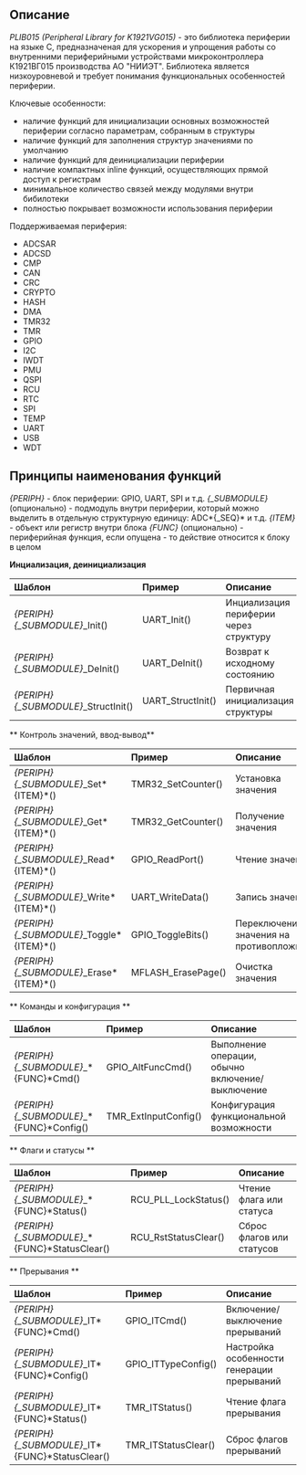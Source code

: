 ## Описание

*PLIB015 (Peripheral Library for K1921VG015)* - это библиотека периферии на языке C, предназначеная для
ускорения и упрощения работы со внутренними периферийными устройствами микроконтроллера К1921ВГ015 производства АО "НИИЭТ".
Библиотека является низкоуровневой и требует понимания функциональных особенностей периферии.

Ключевые особенности:

- наличие функций для инициализации основных возможностей периферии согласно параметрам, собранным в структуры
- наличие функций для заполнения структур значениями по умолчанию
- наличие функций для деинициализации периферии
- наличие компактных inline функций, осуществляющих прямой доступ к регистрам
- минимальное количество связей между модулями внутри бибилотеки
- полностью покрывает возможности использования периферии

Поддерживаемая периферия:

- ADCSAR
- ADCSD
- CMP
- CAN
- CRC
- CRYPTO
- HASH
- DMA
- TMR32
- TMR
- GPIO
- I2C
- IWDT
- PMU
- QSPI
- RCU
- RTC
- SPI
- TEMP
- UART
- USB
- WDT

## Принципы наименования функций

*{PERIPH}* - блок периферии: GPIO, UART, SPI и т.д.
*{_SUBMODULE}* (опционально) - подмодуль внутри периферии, который можно выделить в отдельную структурную единицу: ADC*{_SEQ}* и т.д.
*{ITEM}* - объект или регистр внутри блока
*{FUNC}* (опционально) - периферийная функция, если опущена - то действие относится к блоку в целом

**Инциализация, деинициализация**

|  Шаблон                             | Пример            | Описание                               |
|:------------------------------------|:------------------|:---------------------------------------|
| *{PERIPH}{_SUBMODULE}*_Init()       | UART_Init()       | Инциализация периферии через структуру |
| *{PERIPH}{_SUBMODULE}*_DeInit()     | UART_DeInit()     | Возврат к исходному состоянию          |
| *{PERIPH}{_SUBMODULE}*_StructInit() | UART_StructInit() | Первичная инициализация структуры      |

** Контроль значений, ввод-вывод**

|  Шаблон                                 | Пример             | Описание                                |
|:----------------------------------------|:-------------------|:----------------------------------------|
| *{PERIPH}{_SUBMODULE}*_Set*{ITEM}*()    | TMR32_SetCounter() | Установка значения                      |
| *{PERIPH}{_SUBMODULE}*_Get*{ITEM}*()    | TMR32_GetCounter() | Получение значения                      |
| *{PERIPH}{_SUBMODULE}*_Read*{ITEM}*()   | GPIO_ReadPort()    | Чтение значения                         |
| *{PERIPH}{_SUBMODULE}*_Write*{ITEM}*()  | UART_WriteData()   | Запись значения                         |
| *{PERIPH}{_SUBMODULE}*_Toggle*{ITEM}*() | GPIO_ToggleBits()  | Переключение значения на противопложное |
| *{PERIPH}{_SUBMODULE}*_Erase*{ITEM}*()  | MFLASH_ErasePage() | Очистка значения                        |

** Команды и конфигурация **

|  Шаблон                                 | Пример               | Описание                                         |
|:----------------------------------------|:---------------------|:-------------------------------------------------|
| *{PERIPH}{_SUBMODULE}*_*{FUNC}*Cmd()    | GPIO_AltFuncCmd()    | Выполнение операции, обычно включение/выключение |
| *{PERIPH}{_SUBMODULE}*_*{FUNC}*Config() | TMR_ExtInputConfig() | Конфигурация функциональной возможности          |

** Флаги и статусы **

|  Шаблон                                      | Пример               | Описание                  |
|:---------------------------------------------|:---------------------|:--------------------------|
| *{PERIPH}{_SUBMODULE}*_*{FUNC}*Status()      | RCU_PLL_LockStatus() | Чтение флага или статуса  |
| *{PERIPH}{_SUBMODULE}*_*{FUNC}*StatusClear() | RCU_RstStatusClear() | Сброс флагов или статусов |

** Прерывания **

|  Шаблон                                        | Пример              | Описание                                   |
|:-----------------------------------------------|:--------------------|:-------------------------------------------|
| *{PERIPH}{_SUBMODULE}*_IT*{FUNC}*Cmd()         | GPIO_ITCmd()        | Включение/выключение прерываний            |
| *{PERIPH}{_SUBMODULE}*_IT*{FUNC}*Config()      | GPIO_ITTypeConfig() | Настройка особенности генерации прерываний |
| *{PERIPH}{_SUBMODULE}*_IT*{FUNC}*Status()      | TMR_ITStatus()      | Чтение флага прерывания                    |
| *{PERIPH}{_SUBMODULE}*_IT*{FUNC}*StatusClear() | TMR_ITStatusClear() | Сброс флагов прерываний                    |

